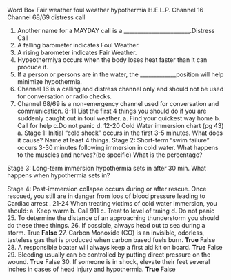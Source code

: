 Word Box
Fair weather foul weather hypothermia H.E.L.P.
Channel 16 Channel 68/69 distress call
1. Another name for a MAYDAY call is a ________________________.Distress Call
2. A falling barometer indicates Foul Weather.
3. A rising barometer indicates Fair Weather.
4. Hypeothermiya occurs when the body loses heat faster than it can
produce it.
5. If a person or persons are in the water, the _____________position will help
minimize hypothermia.
6. Channel 16 is a calling and distress channel only and should not
be used for conversation or radio checks.
7. Channel 68/69 is a non-emergency channel used for conversation
and communication.
8-11 List the first 4 things you should do if you are suddenly caught out in foul weather.
a. Find your quickest way home
b. Call for help 
c.Do not panic 
d.
12-20 Cold Water immersion chart (pg 43)
a. Stage 1: Initial “cold shock” occurs in the first 3-5 minutes.
What does it cause? Name at least 4 things.
Stage 2: Short-term “swim failure” occurs 3-30 minutes following immersion in cold water.
What happens to the muscles and nerves?(be specific) What is the percentage?

Stage 3: Long-term immersion hypothermia sets in after 30 min.
What happens when hypothermia sets in?

Stage 4: Post-immersion collapse occurs during or after rescue.
Once rescued, you still are in danger from loos of blood pressure leading to
Cardiac arrest .
21-24 When treating victims of cold water immersion, you should:
a. Keep warm
b. Call 911
c.    Treat to level of traing 
d. Do not panic 
25. To determine the distance of an approaching thunderstorm you should do these three
things. 
26. If possible, always head out to sea during a storm. True **False**
27. Carbon Monoxide (CO) is an invisible, odorless, tasteless gas that is produced when
carbon based fuels burn. **True** False
28. A responsible boater will always keep a first aid kit on board. **True** False
29. Bleeding usually can be controlled by putting direct pressure on the wound.
**True** False
30. If someone is in shock, elevate their feet several inches in cases of head injury and
hypothermia.
**True** False